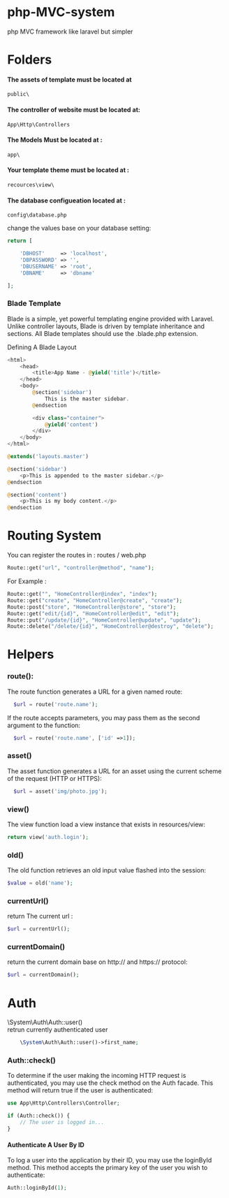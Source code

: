 # php-MVC-system
php MVC  framework like laravel but simpler

# Folders 
#### The assets of template must be located at 
```
public\
```

#### The controller of website must be located at:
```
App\Http\Controllers
```

#### The Models Must be located at :
```
app\
```

#### Your template theme must be located at :
```
recources\view\
```

#### The database configueation located at :
```
config\database.php
```
change the values base on your database setting:
```php
return [

    'DBHOST'     => 'localhost',
    'DBPASSWORD' => '',
    'DBUSERNAME' => 'root',
    'DBNAME'     => 'dbname'

];
```

### Blade Template
Blade is a simple, yet powerful templating engine provided with Laravel. Unlike controller layouts, Blade is driven by template inheritance and sections. All Blade templates should use the .blade.php extension.

Defining A Blade Layout
<!-- Stored in resources/views/layouts/master.blade.php -->
```php
<html>
    <head>
        <title>App Name - @yield('title')</title>
    </head>
    <body>
        @section('sidebar')
            This is the master sidebar.
        @endsection

        <div class="container">
            @yield('content')
        </div>
    </body>
</html>
```

```php
@extends('layouts.master')

@section('sidebar')   
    <p>This is appended to the master sidebar.</p>
@endsection

@section('content')
    <p>This is my body content.</p>
@endsection
```


# Routing System

You can register the routes in :  routes / web.php
```php
Route::get("url", "controller@method", "name");
```
For Example :
```php
Route::get("", "HomeController@index", "index");
Route::get("create", "HomeController@create", "create");
Route::post("store", "HomeController@store", "store");
Route::get("edit/{id}", "HomeController@edit", "edit");
Route::put("/update/{id}", "HomeController@update", "update");
Route::delete("/delete/{id}", "HomeController@destroy", "delete");
```


# Helpers 
### route():
The route function generates a URL for a given named route:
```php
  $url = route('route.name');
  ```
If the route accepts parameters, you may pass them as the second argument to the function:
```php
  $url = route('route.name', ['id' =>1]);
  ```
### asset()
The asset function generates a URL for an asset using the current scheme of the request (HTTP or HTTPS):
```php
  $url = asset('img/photo.jpg');
  ```
 ### view()
The view function load a view instance that exists in resources/view:
```php
return view('auth.login');
```

### old()
The old function retrieves an old input value flashed into the session:
```php
$value = old('name');
```

### currentUrl()
return The current url :
```php
$url = currentUrl();
```

### currentDomain()
return the current domain base on http:// and https:// protocol:
```php
$url = currentDomain();
```



# Auth 
  \System\Auth\Auth::user()\
retrun currently authenticated user
```php
    \System\Auth\Auth::user()->first_name;
```



### Auth::check()
To determine if the user making the incoming HTTP request is authenticated, you may use the check method on the Auth facade. This method will return true if the user is authenticated:
```php
use App\Http\Controllers\Controller;

if (Auth::check()) {
    // The user is logged in...
}
```


#### Authenticate A User By ID
To log a user into the application by their ID, you may use the loginById method. This method accepts the primary key of the user you wish to authenticate:
```php
Auth::loginById(1);
```



